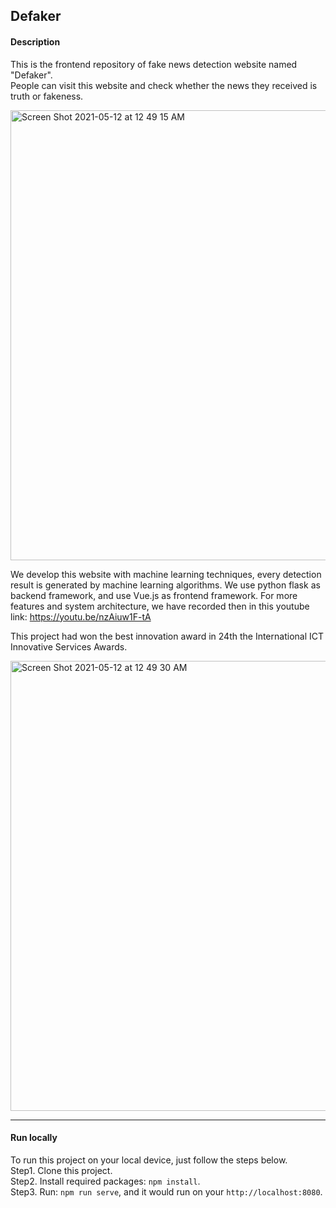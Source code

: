 ## Defaker

#### Description

This is the frontend repository of fake news detection website named "Defaker". <br/>
People can visit this website and check whether the news they received is truth or fakeness. <br/>

<img width="720" alt="Screen Shot 2021-05-12 at 12 49 15 AM" src="https://user-images.githubusercontent.com/33059448/117855080-b4b09800-b2bc-11eb-812e-6a1fd0d3405b.png">

We develop this website with machine learning techniques, every detection result is generated by machine learning algorithms. We use python flask as backend framework, and use Vue.js as frontend framework. For more features and system architecture, we have recorded then in this youtube link: https://youtu.be/nzAiuw1F-tA <br/>

This project had won the best innovation award in 24th the International ICT Innovative Services Awards. <br/>

<img width="720" alt="Screen Shot 2021-05-12 at 12 49 30 AM" src="https://user-images.githubusercontent.com/33059448/117855463-18d35c00-b2bd-11eb-8cf9-837364c814ff.png">


---

#### Run locally

To run this project on your local device, just follow the steps below. <br/>
Step1. Clone this project. <br/>
Step2. Install required packages: `npm install`. <br/>
Step3. Run: `npm run serve`, and it would run on your `http://localhost:8080`. 
